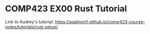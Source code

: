# COMP423 EX00 Rust Tutorial

Link to Audrey's tutorial: https://asalmon1.github.io/comp423-course-notes/tutorials/rust-setup/